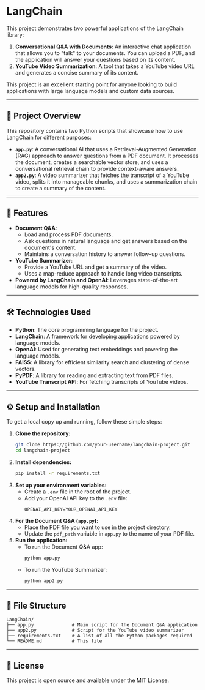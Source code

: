 # LangChain

This project demonstrates two powerful applications of the LangChain library:

1.  **Conversational Q\&A with Documents**: An interactive chat application that allows you to "talk" to your documents. You can upload a PDF, and the application will answer your questions based on its content.
2.  **YouTube Video Summarization**: A tool that takes a YouTube video URL and generates a concise summary of its content.

This project is an excellent starting point for anyone looking to build applications with large language models and custom data sources.

-----

## 📜 Project Overview

This repository contains two Python scripts that showcase how to use LangChain for different purposes:

  * **`app.py`**: A conversational AI that uses a Retrieval-Augmented Generation (RAG) approach to answer questions from a PDF document. It processes the document, creates a searchable vector store, and uses a conversational retrieval chain to provide context-aware answers.
  * **`app2.py`**: A video summarizer that fetches the transcript of a YouTube video, splits it into manageable chunks, and uses a summarization chain to create a summary of the content.

-----

## 🚀 Features

  * **Document Q\&A**:
      * Load and process PDF documents.
      * Ask questions in natural language and get answers based on the document's content.
      * Maintains a conversation history to answer follow-up questions.
  * **YouTube Summarizer**:
      * Provide a YouTube URL and get a summary of the video.
      * Uses a map-reduce approach to handle long video transcripts.
  * **Powered by LangChain and OpenAI**: Leverages state-of-the-art language models for high-quality responses.

-----

## 🛠️ Technologies Used

  * **Python**: The core programming language for the project.
  * **LangChain**: A framework for developing applications powered by language models.
  * **OpenAI**: Used for generating text embeddings and powering the language models.
  * **FAISS**: A library for efficient similarity search and clustering of dense vectors.
  * **PyPDF**: A library for reading and extracting text from PDF files.
  * **YouTube Transcript API**: For fetching transcripts of YouTube videos.

-----

## ⚙️ Setup and Installation

To get a local copy up and running, follow these simple steps:

1.  **Clone the repository:**
    ```bash
    git clone https://github.com/your-username/langchain-project.git
    cd langchain-project
    ```
2.  **Install dependencies:**
    ```bash
    pip install -r requirements.txt
    ```
3.  **Set up your environment variables:**
      * Create a `.env` file in the root of the project.
      * Add your OpenAI API key to the `.env` file:
        ```
        OPENAI_API_KEY=YOUR_OPENAI_API_KEY
        ```
4.  **For the Document Q\&A (`app.py`):**
      * Place the PDF file you want to use in the project directory.
      * Update the `pdf_path` variable in `app.py` to the name of your PDF file.
5.  **Run the application:**
      * To run the Document Q\&A app:
        ```bash
        python app.py
        ```
      * To run the YouTube Summarizer:
        ```bash
        python app2.py
        ```

-----

## 📂 File Structure

```
LangChain/
├── app.py              # Main script for the Document Q&A application
├── app2.py             # Script for the YouTube video summarizer
├── requirements.txt    # A list of all the Python packages required
└── README.md           # This file
```

-----

## 📄 License

This project is open source and available under the MIT License.
